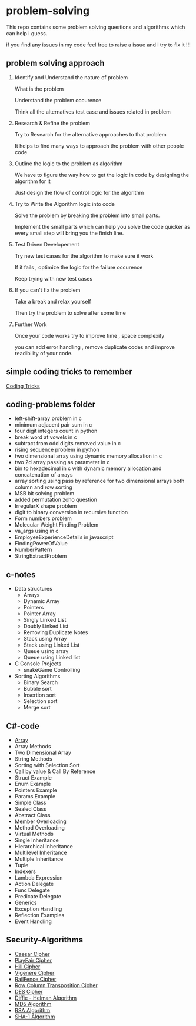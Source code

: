 # problem-solving
This repo contains some problem solving questions and algorithms which can help i guess.

if you find any issues in my code feel free to raise a issue and i try to fix it !!!

## problem solving approach

1. Identify and Understand the nature of problem

	What is the problem 

	Understand the problem occurence

	Think all the alternatives test case  and issues related in problem

2. Research & Refine the problem

	Try to Research for the alternative approaches to that problem

	It helps to find many ways to approach the problem with other people code

3. Outline the logic to the problem as algorithm

	We have to figure the way how to get the logic in code by designing the algorithm for it
	
	Just design the flow of control logic for the algorithm 

4. Try to Write the Algorithm logic into code 

	Solve the problem by breaking the problem into small parts.
	
	Implement the small parts which can help you solve the code quicker as every small step will bring you the finish line.

5.  Test Driven Developement

	Try new test cases for the algorithm to make sure it work 
	
	If it fails , optimize the logic for the failure occurence
	
	Keep trying with new test cases
	
6. If you can't fix the problem 

	Take a break and relax yourself 
	
	Then try the problem to solve after some time 

7. Further Work

	Once your code works try to improve time , space complexity 
	
	you can add error handling , remove duplicate codes and improve readibility of your code.

## simple coding tricks to remember


[Coding Tricks](https://github.com/sakthivelan21/problem-solving/blob/main/coding-tricks.md)

## coding-problems folder

+ left-shift-array problem in c  
+ minimum adjacent pair sum in c  
+ four digit integers count in python  
+ break word at vowels in c  
+ subtract from odd digits removed value in c  
+ rising sequence problem in python  
+ two dimensional array using dynamic memory allocation in c  
+ two 2d array passing as parameter in c  
+ bin to hexadecimal in c with dynamic memory allocation and concatenation of arrays  
+ array sorting using pass by reference for two dimensional arrays both column and row sorting  
+ MSB bit solving problem  
+ added permutation zoho question   
+ IrregularX shape problem  
+ digit to binary conversion in recursive function  
+ Form numbers problem 
+ Molecular Weight Finding Problem
+ va_args using in c
+ EmployeeExperienceDetails in javascript
+ FindingPowerOfValue
+ NumberPattern  
+ StringExtractProblem  


## c-notes
+ Data structures  
	+ Arrays
	+ Dynamic Array
	+ Pointers
	+ Pointer Array
	+ Singly Linked List
	+ Doubly Linked List
	+ Removing Duplicate Notes
	+ Stack using Array
	+ Stack using Linked List
	+ Queue using array
	+ Queue using Linked list
+ C Console Projects
	+ snakeGame Controlling
+ Sorting Algorithms
	+ Binary Search
	+ Bubble sort
	+ Insertion sort
	+ Selection sort
	+ Merge sort

## C#-code
+ [Array](https://github.com/sakthivelan21/problem-solving/blob/main/csharp-code/Arrays)
+ Array Methods
+ Two Dimensional Array
+ String Methods
+ Sorting with Selection Sort
+ Call by value & Call By Reference
+ Struct Example
+ Enum Example
+ Pointers Example
+ Params Example
+ Simple Class
+ Sealed Class
+ Abstract Class
+ Member Overloading
+ Method Overloading
+ Virtual Methods
+ Single Inheritance
+ Hierarchical Inheritance
+ Multilevel Inheritance
+ Multiple Inheritance
+ Tuple
+ Indexers
+ Lambda Expression
+ Action Delegate
+ Func Delegate
+ Predicate Delegate
+ Generics
+ Exception Handling
+ Reflection Examples
+ Event Handling

## Security-Algorithms
+ [Caesar  Cipher](https://github.com/sakthivelan21/problem-solving/tree/main/SecurityAlgorithms/CaesarCipher.java)
+ [PlayFair Cipher](https://github.com/sakthivelan21/problem-solving/tree/main/SecurityAlgorithms/PlayFair.java)
+ [Hill Cipher](https://github.com/sakthivelan21/problem-solving/tree/main/SecurityAlgorithms/HillCipher.java)
+ [Vigenere Cipher](https://github.com/sakthivelan21/problem-solving/tree/main/SecurityAlgorithms/VigenereCipher.java)
+ [RailFence Cipher](https://github.com/sakthivelan21/problem-solving/tree/main/SecurityAlgorithms/RailFenceCipher.java)
+ [Row Column Transposition Cipher](https://github.com/sakthivelan21/problem-solving/tree/main/SecurityAlgorithms/RowColumnTranspositionCipher.java)
+ [DES Cipher](https://github.com/sakthivelan21/problem-solving/tree/main/SecurityAlgorithms/DesCipher.java)
+ [Diffie - Helman Algorithm](https://github.com/sakthivelan21/problem-solving/tree/main/SecurityAlgorithms/DiffieHelmanAlgorithm.java)
+ [MD5 Algorithm](https://github.com/sakthivelan21/problem-solving/tree/main/SecurityAlgorithms/MD5Algorithm.java)
+ [RSA Algorithm](https://github.com/sakthivelan21/problem-solving/tree/main/SecurityAlgorithms/Rsa-algorithm)
+ [SHA-1 Algorithm](https://github.com/sakthivelan21/problem-solving/tree/main/SecurityAlgorithms/ShaAlgorithm.java)
 

